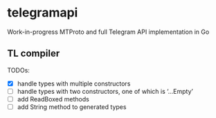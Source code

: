 # telegramapi

Work-in-progress MTProto and full Telegram API implementation in Go

## TL compiler

TODOs:

- [x] handle types with multiple constructors
- [ ] handle types with two constructors, one of which is ‘...Empty’
- [ ] add ReadBoxed<Type> methods
- [ ] add String method to generated types
